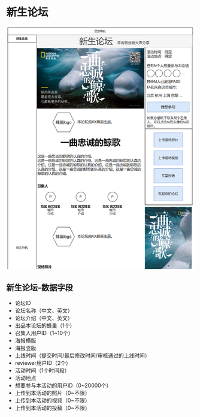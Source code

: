 # 新生论坛
![](../5/forum.png)
## 新生论坛-数据字段
* 论坛ID
* 论坛名称（中文、英文）
* 论坛介绍（中文、英文）
* 出品本论坛的蜂巢（1个）
* 召集人用户ID（1~10个）
* 海报横版
* 海报竖版
* 上线时间（提交时间/最后修改时间/审核通过的上线时间）
* reviewer用户ID（2个）
* 活动时间（1个时间段）
* 活动地点
* 想要参与本活动的用户ID（0~20000个）
* 上传到本活动的照片（0~不限）
* 上传到本活动的视频（0~不限）
* 上传到本活动的投稿（0~不限）